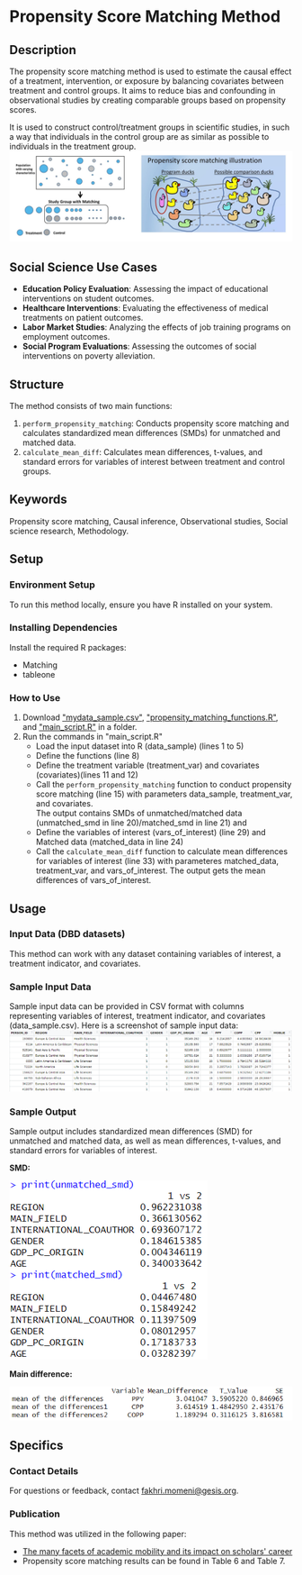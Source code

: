 # Propensity Score Matching Method

## Description

The propensity score matching method is used to estimate the causal effect of a treatment, intervention, or exposure by balancing covariates between treatment and control groups. It aims to reduce bias and confounding in observational studies by creating comparable groups based on propensity scores.

It is used to construct control/treatment groups in scientific studies, in such a way that individuals in the control group are as similar as possible to individuals in the treatment group. 
![Image Alt Text](https://github.com/momenifi/methodHub/blob/main/academic_mobility_propensity_score/PS_explanation.jpg)

## Social Science Use Cases
- **Education Policy Evaluation**: Assessing the impact of educational interventions on student outcomes.
- **Healthcare Interventions**: Evaluating the effectiveness of medical treatments on patient outcomes.
- **Labor Market Studies**: Analyzing the effects of job training programs on employment outcomes.
- **Social Program Evaluations**: Assessing the outcomes of social interventions on poverty alleviation.

## Structure
The method consists of two main functions:
1. `perform_propensity_matching`: Conducts propensity score matching and calculates standardized mean differences (SMDs) for unmatched and matched data.
2. `calculate_mean_diff`: Calculates mean differences, t-values, and standard errors for variables of interest between treatment and control groups.

## Keywords
Propensity score matching, Causal inference, Observational studies, Social science research, Methodology.

## Setup
### Environment Setup
To run this method locally, ensure you have R installed on your system.

### Installing Dependencies
Install the required R packages:
- Matching
- tableone

### How to Use
1. Download  ["mydata_sample.csv"](https://github.com/momenifi/methodHub/blob/main/academic_mobility_propensity_score/mydata_sample.csv), ["propensity_matching_functions.R"](https://github.com/momenifi/methodHub/blob/main/academic_mobility_propensity_score/propensity_matching_functions.R), and ["main_script.R"](https://github.com/momenifi/methodHub/blob/main/academic_mobility_propensity_score/main_script.R) in a folder.
2. Run the commands in "main_script.R"
    - Load the input dataset into R (data_sample) (lines 1 to 5)
    - Define the functions (line 8)
    - Define the treatment variable (treatment_var) and covariates (covariates)(lines 11 and 12)
    - Call the `perform_propensity_matching` function to conduct propensity score matching (line 15) with parameters data_sample, treatment_var, and covariates.  
      The output contains SMDs of unmatched/matched data (unmatched_smd in line 20)/matched_smd in line 21) and 
    - Define the variables of interest (vars_of_interest) (line 29) and Matched data (matched_data in line 24)
    - Call the `calculate_mean_diff` function to calculate mean differences for variables of interest (line 33) with parameteres matched_data, treatment_var, and vars_of_interest. The output gets the mean differences of vars_of_interest. 


## Usage
### Input Data (DBD datasets)
This method can work with any dataset containing variables of interest, a treatment indicator, and covariates.

### Sample Input Data
Sample input data can be provided in CSV format with columns representing variables of interest, treatment indicator, and covariates (data_sample.csv).
Here is a screenshot of sample input data:
![Image Alt Text](https://github.com/momenifi/methodHub/blob/main/academic_mobility_propensity_score/sample_data.PNG)

### Sample Output
Sample output includes standardized mean differences (SMD) for unmatched and matched data, as well as mean differences, t-values, and standard errors for variables of interest. 

**SMD:**

![Image Alt Text](https://github.com/momenifi/methodHub/blob/main/academic_mobility_propensity_score/output_SMD.PNG)


**Main difference:**

![Image Alt Text](https://github.com/momenifi/methodHub/blob/main/academic_mobility_propensity_score/output_mainDiff.PNG)


## Specifics
### Contact Details
For questions or feedback, contact [fakhri.momeni@gesis.org](mailto:fakhri.momeni@gesis.org).

### Publication
This method was utilized in the following paper:
- [The many facets of academic mobility and its impact on scholars' career](https://doi.org/10.1016/j.joi.2022.101280)
- Propensity score matching results can be found in Table 6 and Table 7.
